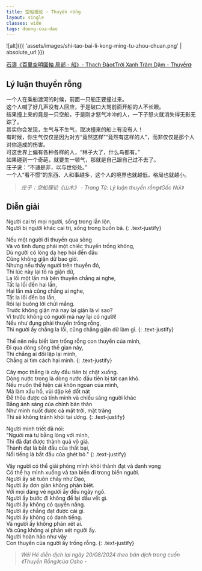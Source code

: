 ```yaml
---
title: 空船理论 - Thuyền rỗng
layout: single
classes: wide
tags: duong-cua-dao
---
```


![alt]({{ 'assets/images/shi-tao-bai-li-kong-ming-tu-zhou-chuan.png' | absolute_url }})
> <cite>
<a target="_blank" href="https://www.hcsartmuseum.com/projects/21804/">
石濤《百里空明圖軸 局部 - 船》- Thạch Đào《Trời Xanh Trăm Dặm - Thuyền》
</a>
</cite>

## Lý luận thuyền rỗng
一个人在乘船渡河的时候，前面一只船正要撞过来。\
这个人喊了好几声没有人回应，于是破口大骂前面开船的人不长眼。\
结果撞上来的竟是一只空船，于是刚才怒气冲冲的人，一下子怒火就消失得无影无踪了。\
其实你会发现，生气与不生气，取决撞来的船上有没有人！\
有时候，你生气仅仅是因为对方“竟然这样”“竟然有这样的人”，而非仅仅是那个人对你造成的伤害。\
可这世界上偏有各种各样的人，“林子大了，什么鸟都有。”\
如果碰到一个奇葩，就要生一顿气，那就是自己跟自己过不去了。\
庄子说：“不谴是非，以与世俗处。”\
一个人“看不惯”的东西、人和事越多，这个人的境界也就越低，格局也就越小。

> <cite> 庄子：空船理论《山木》 - Trang Tử: Lý luận thuyền rỗng《Gốc Núi》</cite> 

## Diễn giải
Người cai trị mọi người, sống trong lẫn lộn.\
Người bị người khác cai trị, sống trong buồn bã.
{: .text-justify}

Nếu một người đi thuyền qua sông\
Và vô tình đụng phải một chiếc thuyền trống không,\
Dù người có lòng dạ hẹp hòi đến đâu\
Cũng không giận dữ bao giờ.\
Nhưng nếu thấy người trên thuyền đó,\
Thì lúc này lại tỏ ra giận dữ,\
La lối một lần mà bên thuyền chẳng ai nghe,\
Tất la lối đến hai lần,\
Hai lần mà cũng chẳng ai nghe,\
Tất la lối đến ba lần,\
Rồi lại buông lời chửi mắng.\
Trước không giận mà nay lại giận là vì sao?\
Vì trước không có người mà nay lại có người!\
Nếu như đụng phải thuyền trống rỗng,\
Thì người ấy chẳng la lối, cũng chẳng giận dữ làm gì.
{: .text-justify}

Thế nên nếu biết làm trống rỗng con thuyền của mình,\
Đi qua dòng sông thế gian này,\
Thì chẳng ai đối lập lại mình,\
Chẳng ai tìm cách hại mình.
{: .text-justify}

Cây mọc thẳng là cây đầu tiên bị chặt xuống.\
Dòng nước trong là dòng nước đầu tiên bị tát cạn khô.\
Nếu muốn thể hiện cái khôn ngoan của mình,\
Mà làm xấu hổ, vùi dập kẻ dốt nát\
Để thỏa được cá tính mình và chiếu sáng người khác\
Bằng ánh sáng của chính bản thân\
Như mình nuốt được cả mặt trời, mặt trăng\
Thì sẽ không tránh khỏi tai ương.
{: .text-justify}

Người minh triết đã nói:\
"Người mà tự bằng lòng với mình,\
Thì đã đạt được thành quả vô giá.\
Thành đạt là bắt đầu của thất bại,\
Nổi tiếng là bắt đầu của ghét bỏ."
{: .text-justify}

Vậy người có thể giải phóng mình khỏi thành đạt và danh vọng\
Có thể hạ mình xuống và tan biến đi trong biển người.\
Người ấy sẽ tuôn chảy như Đạo,\
Người ấy đơn giản không phân biệt.\
Với mọi dáng vẻ người ấy đều ngây ngô.\
Người ấy bước đi không để lại dấu vết gì.\
Người ấy không có quyền năng.\
Người ấy chẳng đạt được cái gì.\
Người ấy không có danh tiếng.\
Và người ấy không phán xét ai.\
Và cũng không ai phán xét người ấy.\
Người hoàn hảo như vậy\
Con thuyền của người ấy trống rỗng.
{: .text-justify}

> <cite> Wéi Hé diễn dịch lại ngày 20/08/2024 theo bản dịch trong cuốn 《Thuyền Rỗng》của Osho </cite>-